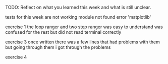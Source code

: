 TODO: Reflect on what you learned this week and what is still unclear.

tests for this week are not working
    module not found error 'matplotlib'

exercise 1
the loop ranger and two step ranger was easy to understand 
was confused for the rest but did not read terminal correctly

exercise 3
once written there was a few lines that had problems with them but going through them i got through the problems

exercise 4